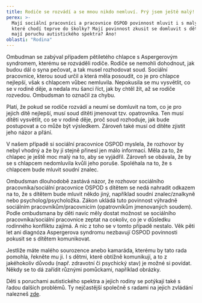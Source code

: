 ```yaml
---
title: Rodiče se rozvádí a se mnou nikdo nemluví. Prý jsem ještě malý!
perex: >-
  Mají sociální pracovníci a pracovnice OSPOD povinnost mluvit i s malými dětmi,
  které chodí teprve do školky? Mají povinnost zkusit se domluvit s dětmi, které
  mají poruchu autistického spektra? Ano!
oblasti: "Rodina"
---
```


<p>Ombudman se zabýval případem pětiletého chlapce s Aspergerovým syndromem, kterému se rozváděli rodiče. Rodiče se nemohli dohodnout, jak budou dál o syna pečovat, a tak musel rozhodovat soud. Sociální pracovnice, kterou soud určil a která měla posoudit, co je pro chlapce nejlepší, však s chlapcem vůbec nemluvila. Nepokusila se mu vysvětlit, co se v rodině děje, a nedala mu šanci říct, jak by chtěl žít, až se rodiče rozvedou. Ombudsman to označil za chybu.</p><p>Platí, že pokud se rodiče rozvádí a neumí se domluvit na tom, co je pro jejich dítě nejlepší, musí soud dítěti jmenovat tzv. opatrovníka. Ten musí dítěti vysvětlit, co se v rodině děje, proč soud rozhoduje, jak bude postupovat a co může být výsledkem. Zároveň také musí od dítěte zjistit jeho názor a přání. </p><p>V našem případě si sociální pracovnice OSPOD myslela, že rozhovor by nebyl vhodný a že by jí stejně přinesl jen málo informací. Měla za to, že chlapec je ještě moc malý na to, aby se vyjádřil. Zároveň se obávala, že by se s chlapcem nedomluvila kvůli jeho poruše. Spoléhala na to, že s chlapcem bude mluvit soudní znalec.</p><p>Ombudsman dlouhodobě zastává názor, že rozhovor sociálního pracovníka/sociální pracovnice OSPOD s dítětem se nedá nahradit odkazem na to, že s dítětem bude mluvit někdo jiný, například soudní znalec/znalkyně nebo psycholog/psycholožka. Zákon ukládá tuto povinnost výhradně sociálním pracovníkům/pracovnicím (opatrovníkům jmenovaných soudem). Podle ombudsmana by děti navíc měly dostat možnost se sociálního pracovníka/sociální pracovnice zeptat na cokoliv, co je v důsledku rodinného konfliktu zajímá. A nic z toho se v tomto případě nestalo. Věk pěti let ani diagnóza Aspergerova syndromu nezbavují OSPOD povinnosti pokusit se s dítětem komunikovat.</p><p>Jestliže máte malého sourozence anebo kamaráda, kterému by tato rada pomohla, řekněte mu ji. I s dětmi, které obtížně komunikují, a to z jakéhokoliv důvodu (např. zdravotní či psychický stav) je možné si povídat. Někdy se to dá zařídit různými pomůckami, například obrázky. </p><p>Děti s poruchami autistického spektra a jejich rodiny se potýkají také s řadou dalších problémů. Ty nejčastější společně s radami na jejich zvládání nalezneš <a href="https://www.ochrance.cz/fileadmin/user_upload/Letaky/Rodiny-deti-s-PAS.pdf" target="_blank">zde</a>.</p></div>
